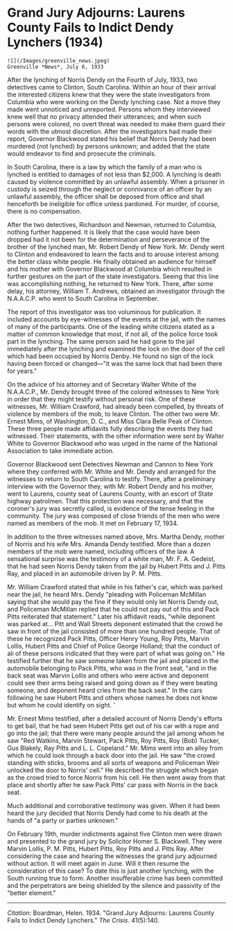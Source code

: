 <!--
title:   Grand Jury Adjourns: Laurens County Fails to Indict Dendy Lynchers
author:  Boardman, Helen
journal: The Crisis
year:    1934
volume:  41
issue:   5
pages:   140
-->
# Grand Jury Adjourns: Laurens County Fails to Indict Dendy Lynchers (1934)

```{margin}
![](/Images/greenville_news.jpeg)   
Greenville *News*, July 6, 1933
```

After the lynching of Norris Dendy on the Fourth of July, 1933, two detectives came to Clinton, South Carolina. Within an hour of their arrival the interested citizens knew that they were the state investigators from Columbia who were working on the Dendy lynching case. Not a move they made went unnoticed and unreported. Persons whom they interviewed knew well that no privacy attended their utterances; and when such persons were colored, no overt threat was needed to make them guard their words with the utmost discretion. After the investigators had made their report, Governor Blackwood stated his belief that Norris Dendy had been murdered (not lynched) by persons unknown; and added that the state would endeavor to find and prosecute the criminals.

In South Carolina, there is a law by which the family of a man who is lynched is entitled to damages of not less than $2,000. A lynching is death caused by violence committed by an unlawful assembly. When a prisoner in custody is seized through the neglect or connivance of an officer by an unlawful assembly, the officer shall be deposed from office and shall henceforth be ineligible for office unless pardoned. For murder, of course, there is no compensation.

After the two detectives, Richardson and Newman, returned to Columbia, nothing further happened. It is likely that the case would have been dropped had it not been for the determination and perseverance of the brother of the lynched man, Mr. Robert Dendy of New York. Mr. Dendy went to Clinton and endeavored to learn the facts and to arouse interest among the better class white people. He finally obtained an audience for himself and his mother with Governor Blackwood at Columbia which resulted in further gestures on the part of the state investigators. Seeing that this line was accomplishing nothing, he returned to New York. There, after some delay, his attorney, William T. Andrews, obtained an investigator through the N.A.A.C.P. who went to South Carolina in September.

The report of this investigator was too voluminous for publication. It included accounts by eye-witnesses of the events at the jail, with the names of many of the participants. One of the leading white citizens stated as a matter of common knowledge that most, if not  all, of the police force took part in the lynching. The same person said he had gone to the jail immediately after the lynching and examined the lock on the door of the cell which had been occupied by Norris Denby. He found no sign of the lock having been forced or changed—"it was the same lock that had been there for years."

On the advice of his attorney and of Secretary Walter White of the N.A.A.C.P., Mr. Dendy brought three of the colored witnesses to New York in order that they might testify without personal risk. One of these witnesses, Mr. William Crawford, had already been compelled, by threats of violence by members of the mob, to leave Clinton. The other two were Mr. Ernest Mims, of Washington, D. C., and Miss Clara Belle Peak of Clinton. These three people made affidavits fully describing the events they had witnessed. Their statements, with the other information were sent by Walter White to Governor Blackwood who was urged in the name of the National Association to take immediate action.

Governor Blackwood sent Detectives Newman and Cannon to New York where they conferred with Mr. White and Mr. Dendy and arranged for the witnesses to return to South Carolina to testify. There, after a preliminary interview with the Governor they, with Mr. Robert Dendy and his mother, went to Laurens, county seat of Laurens County, with an escort of State highway patrolmen. That this protection was necessary, and that the coroner's jury was secretly called, is evidence of the tense feeling in the community. The jury was composed of close friends of the men who were named as members of the mob. It met on February 17, 1934.

In addition to the three witnesses named above, Mrs. Martha Dendy, mother of Norris and his wife Mrs. Amanda Dendy testified. More than a dozen members of the mob were named, including officers of the law. A sensational surprise was the testimony of a white man, Mr. F. A. Gedeist, that he had seen Norris Dendy taken from the jail by Hubert Pitts and J. Pitts Ray, and placed in an automobile driven by P. M. Pitts.

Mr. William Crawford stated that while in his father's car, which was parked near the jail, he heard Mrs. Dendy "pleading with Policeman McMillan saying that she would pay the fine if they would only let Norris Dendy out, and Policeman McMillan replied that he could not pay out of this and Pack Pitts reiterated that statement." Later his affidavit reads, "while deponent was parked at... Pitt and Wall Streets deponent estimated that the crowd he saw in front of the jail consisted of more than one hundred people. That of these he recognized Pack Pitts, Officer Henry Young, Roy Pitts, Marvin Lollis, Hubert Pitts and Chief of Police George Holland; that the conduct of ali of these persons indicated that they were part of what was going on." He testified further that he saw someone taken from the jail and placed in the automobile belonging to Pack Pitts, who was in the front seat, "and in the back seat was Marvin Lollis and others who were active and deponent could see their arms being raised and going down as if they were beating someone, and deponent heard cries from the back seat." In the cars following he saw Hubert Pitts and others whose names he does not know but whom he could identify on sight. '

Mr. Ernest Mims testified, after a detailed account of Norris Dendy's efforts to get bail, that he had seen Hubert Pitts get out of his car with a rope and go into the jail; that there were many people around the jail among whom he saw "Red Watkins, Marvin Stewart, Pack Pitts, Roy Pitts, Roy (Bob) Tucker, Gus Blakely, Ray Pitts and L. L. Copeland." Mr. Mims went into an alley from which he could look through a back door into the jail. He saw "the crowd standing with sticks, brooms and all sorts of weapons and Policeman Weir unlocked the door to Norris' cell." He described the struggle which began as the crowd tried to force Norris from his cell. He then went away from that place and shortly after he saw Pack Pitts' car pass with Norris in the back seat.

Much additional and corroborative testimony was given. When it had been heard the jury decided that Norris Dendy had come to his death at the hands of "a party or parties unknown."

On February 19th, murder indictments against five Clinton men were drawn and presented to the grand jury by Solicitor Homer S. Blackwell. They were Marvin Lollis, P. M. Pitts, Hubert Pitts, Roy Pitts and J. Pitts Ray. After considering the case and hearing the witnesses the grand jury adjourned without action. It will meet again in June. Will it then resume the consideration of this case? To date this is just another lynching, with the South running true to form. Another insufferable crime has been committed and the perpetrators are being shielded by the silence and passivity of the "better element."

_________________
*Citation:* Boardman, Helen. 1934. "Grand Jury Adjourns: Laurens County Fails to Indict Dendy Lynchers." *The Crisis*. 41(5):140.
